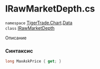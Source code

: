 
# IRawMarketDepth.cs
`namespace` [TigerTrade.Chart](../../../../TigerTrade.Chart.md).[Data](../../../../TigerTrade.Chart/Data.md)  
    `class` [IRawMarketDepth](../../IRawMarketDepth.cs.md)

Описание

### Синтаксис
```csharp
long MaxAskPrice { get; }
```
